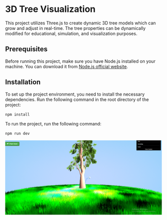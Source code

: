 # 3D Tree Visualization

This project utilizes Three.js to create dynamic 3D tree models which can grow and adjust in real-time. The tree properties can be dynamically modified for educational, simulation, and visualization purposes.

## Prerequisites

Before running this project, make sure you have Node.js installed on your machine. You can download it from [Node.js official website](https://nodejs.org/).

## Installation

To set up the project environment, you need to install the necessary dependencies. Run the following command in the root directory of the project:

```bash
npm install
```

To run the project, run the following command:
```bash
npm run dev
```

![alt text](<Screenshot 2024-06-12 013125.png>)